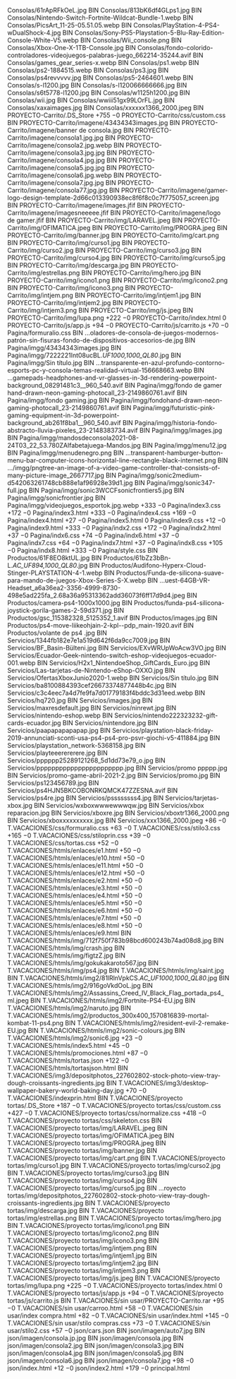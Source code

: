  Consolas/61rApRFkOeL.jpg
BIN
Consolas/813bK6df4GLps1.jpg
BIN
Consolas/Nintendo-Switch-Fortnite-Wildcat-Bundle-1.webp
BIN
Consolas/PicsArt_11-25-05.51.05.webp
BIN
Consolas/PlayStation-4-PS4-wDualShock-4.jpg
BIN
Consolas/Sony-PS5-Playstation-5-Blu-Ray-Edition-Console-White-V5.webp
BIN
Consolas/Wii_console.png
BIN
Consolas/Xbox-One-X-1TB-Console.jpg
BIN
Consolas/fondo-colorido-controladores-videojuegos-palabras-juego_662214-35244.avif
BIN
Consolas/games_gear_series-x.webp
BIN
Consolas/ps1.webp
BIN
Consolas/ps2-1884515.webp
BIN
Consolas/ps3.jpg
BIN
Consolas/ps4revvvvv.jpg
BIN
Consolas/ps5-2464601.webp
BIN
Consolas/s-l1200.jpg
BIN
Consolas/s-l120066666666.jpg
BIN
Consolas/s6t5778-l1200.jpg
BIN
Consolas/w1125h1200.jpg
BIN
Consolas/wii.jpg
BIN
Consolas/wwiii51gx99LOrFL.jpg
BIN
Consolas/xaxaimages.jpg
BIN
Consolas/xxxxxx1366_2000.jpeg
BIN
PROYECTO-Carrito/.DS_Store
+755 −0
PROYECTO-Carrito/css/custom.css
BIN
PROYECTO-Carrito/imagene/43434343images.jpg
BIN
PROYECTO-Carrito/imagene/banner de consola.jpg
BIN
PROYECTO-Carrito/imagene/consola1.jpg.jpg
BIN
PROYECTO-Carrito/imagene/consola2.jpg.webp
BIN
PROYECTO-Carrito/imagene/consola3.jpg.jpg
BIN
PROYECTO-Carrito/imagene/consola4.jpg.jpg
BIN
PROYECTO-Carrito/imagene/consola5.jpg.jpg
BIN
PROYECTO-Carrito/imagene/consola6.jpg.webp
BIN
PROYECTO-Carrito/imagene/consola7.jpg.jpg
BIN
PROYECTO-Carrito/imagene/consola77.jpg.jpg
BIN
PROYECTO-Carrito/imagene/gamer-logo-design-template-2d66c013390938ec8f6f8c0c7f775057_screen.jpg
BIN
PROYECTO-Carrito/imagene/images.jfif
BIN
PROYECTO-Carrito/imagene/imagesneeeee.jfif
BIN
PROYECTO-Carrito/imagene/logo de gamer.jfif
BIN
PROYECTO-Carrito/img/LARAVEL.jpeg
BIN
PROYECTO-Carrito/img/OFIMATICA.jpeg
BIN
PROYECTO-Carrito/img/PROGRA.jpeg
BIN
PROYECTO-Carrito/img/banner.jpg
BIN
PROYECTO-Carrito/img/cart.png
BIN
PROYECTO-Carrito/img/curso1.jpg
BIN
PROYECTO-Carrito/img/curso2.jpg
BIN
PROYECTO-Carrito/img/curso3.jpg
BIN
PROYECTO-Carrito/img/curso4.jpg
BIN
PROYECTO-Carrito/img/curso5.jpg
BIN
PROYECTO-Carrito/img/descarga.jpg
BIN
PROYECTO-Carrito/img/estrellas.png
BIN
PROYECTO-Carrito/img/hero.jpg
BIN
PROYECTO-Carrito/img/icono1.png
BIN
PROYECTO-Carrito/img/icono2.png
BIN
PROYECTO-Carrito/img/icono3.png
BIN
PROYECTO-Carrito/img/intjem.png
BIN
PROYECTO-Carrito/img/intjem1.jpg
BIN
PROYECTO-Carrito/img/intjem2.jpg
BIN
PROYECTO-Carrito/img/intjem3.png
BIN
PROYECTO-Carrito/img/js.jpeg
BIN
PROYECTO-Carrito/img/lupa.png
+222 −0
PROYECTO-Carrito/index.html
0
PROYECTO-Carrito/js/app.js
+94 −0
PROYECTO-Carrito/js/carrito.js
+70 −0
Pagina/formuralio.css
BIN
...oladores-de-consola-de-juegos-modernos-patrón-sin-fisuras-fondo-de-dispositivos-accesorios-de.jpg
BIN
Pagina/imgg/43434343images.jpg
BIN
Pagina/imgg/7222221Int08ucBL._UF1000,1000_QL80_.jpg
BIN
Pagina/imgg/Sin título.jpg
BIN
...transparente-en-azul-profundo-contorno-esports-pc-y-consola-temas-realidad-virtual-156668663.webp
BIN
...gamepads-headphones-and-vr-glasses-in-3d-rendering-powerpoint-background_08291481c3__960_540.avif
BIN
Pagina/imgg/fondo de gamer hand-drawn-neon-gaming-photocall_23-2149860761.avif
BIN
Pagina/imgg/fondo gaming.jpg
BIN
Pagina/imgg/fondohand-drawn-neon-gaming-photocall_23-2149860761.avif
BIN
Pagina/imgg/futuristic-pink-gaming-equipment-in-3d-powerpoint-background_ab261f8ba1__960_540.avif
BIN
Pagina/imgg/historia-fondo-abstracto-lluvia-pixeles_23-2148383734.avif
BIN
Pagina/imgg/images.jpg
BIN
Pagina/imgg/mandosdeconsola2021-08-24T03_22_53.780ZAlfabetajuega-Mandos.jpg
BIN
Pagina/imgg/menu12.jpg
BIN
Pagina/imgg/menudenegro.png
BIN
...transparent-hamburger-button-menu-bar-computer-icons-horizontal-line-rectangle-black-internet.png
BIN
.../imgg/pngtree-an-image-of-a-video-game-controller-that-consists-of-many-picture-image_2667717.jpg
BIN
Pagina/imgg/sonic2medium-d542063261748cb888e1af96928e39d1.jpg
BIN
Pagina/imgg/sonic347-full.jpg
BIN
Pagina/imgg/sonic3WCCFsonicfrontiers5.jpg
BIN
Pagina/imgg/sonicfrontier.jpg
BIN
Pagina/imgg/videojuegos_esportok.jpg.webp
+333 −0
Pagina/index3.css
+172 −0
Pagina/index3.html
+333 −0
Pagina/index4.css
+169 −0
Pagina/index4.html
+27 −0
Pagina/index5.html
0
Pagina/index9.css
+12 −0
Pagina/index9.html
+333 −0
Pagina/indx2.css
+172 −0
Pagina/indx2.html
+37 −0
Pagina/indx6.css
+74 −0
Pagina/indx6.html
+37 −0
Pagina/indx7.css
+64 −0
Pagina/indx7.html
+37 −0
Pagina/indx8.css
+105 −0
Pagina/indx8.html
+333 −0
Pagina/style.css
BIN
Productos/61F8EO8ktUL.jpg
BIN
Productos/61bZz3bBn-L._AC_UF894,1000_QL80_.jpg
BIN
Productos/Audifono-Hyperx-Cloud-Stinger-PLAYSTATION-4-1.webp
BIN
Productos/Funda-de-silicona-suave-para-mando-de-juegos-Xbox-Series-S-X.webp
BIN
...uest-64GB-VR-Headset_a6a36ea2-3356-4999-8730-498e5ad225fa_2.68a36a95313362add36073f6ff17d9d4.jpeg
BIN
Productos/camera-ps4-1000x1000.jpg
BIN
Productos/funda-ps4-silicona-joystick-gorila-games-2-59d371.jpg
BIN
Productos/gsc_115382328_5125352_1.avif
BIN
Productos/images.jpg
BIN
Productos/ps4-move-liikeohjain-2-kpl--pdp_main-1920.avif
BIN
Productos/volante de ps4 .jpg
BIN
Servicios/1344fb182e7e1a519d642f6da9cc7009.jpg
BIN
Servicios/BF_Basin-Bülteni.jpg
BIN
Servicios/EXvWRUpWoAcw3VO.jpg
BIN
Servicios/Ecuador-Geek-nintendo-switch-eshop-videojuegos-ecuador-001.webp
BIN
Servicios/H2x1_NintendoeShop_GiftCards_Euro.jpg
BIN
Servicios/Las-tarjetas-de-Nintendo-eShop-OXXO.jpg
BIN
Servicios/OfertasXboxJunio2020-1.webp
BIN
Servicios/Sin título.jpg
BIN
Servicios/ba8100884393cef26673374877448b4c.jpg
BIN
Servicios/c3c4eec7a4d7fe9fa7d01779183f4bddc3d31eed.webp
BIN
Servicios/hq720.jpg
BIN
Servicios/images.jpg
BIN
Servicios/maxresdefault.jpg
BIN
Servicios/ninrewt.jpg
BIN
Servicios/nintendo-eshop.webp
BIN
Servicios/nintendo222323232-gift-cards-ecuador.jpg
BIN
Servicios/nintendore.jpg
BIN
Servicios/paapapapapapap.jpg
BIN
Servicios/playstation-black-friday-2019-annunciati-sconti-usa-ps4-ps4-pro-psvr-giochi-v5-411884.jpg
BIN
Servicios/playstation_network-5368158.jpg
BIN
Servicios/playteeerererere.jpg
BIN
Servicios/pppppp25289121268_5d1dd73e79_o.jpg
BIN
Servicios/ppppppppppppppppppppppp.jpg
BIN
Servicios/promo ppppp.jpg
BIN
Servicios/promo-game-abril-2021-2.jpg
BIN
Servicios/promo.jpg
BIN
Servicios/ps123456789.jpg
BIN
Servicios/ps4HJN5BKCOBONRKQMCK47ZZESNA.avif
BIN
Servicios/ps4re.jpg
BIN
Servicios/pssssssss4.jpg
BIN
Servicios/tarjetas-xbox.jpg
BIN
Servicios/wxboxwwwewwwqw.jpg
BIN
Servicios/xbox reparacion.jpg
BIN
Servicios/xboxre.jpg
BIN
Servicios/xboxtr1366_2000.png
BIN
Servicios/xboxxxxxxxxxx.jpg
BIN
Servicios/xxx1366_2000.jpeg
+86 −0
T.VACACIONES/css/formuralio.css
+63 −0
T.VACACIONES/css/stilo3.css
+165 −0
T.VACACIONES/css/stiloprin.css
+39 −0
T.VACACIONES/css/tortas.css
+52 −0
T.VACACIONES/htmls/enlaces/e1.html
+50 −0
T.VACACIONES/htmls/enlaces/e10.html
+50 −0
T.VACACIONES/htmls/enlaces/e11.html
+50 −0
T.VACACIONES/htmls/enlaces/e12.html
+50 −0
T.VACACIONES/htmls/enlaces/e2.html
+50 −0
T.VACACIONES/htmls/enlaces/e3.html
+50 −0
T.VACACIONES/htmls/enlaces/e4.html
+50 −0
T.VACACIONES/htmls/enlaces/e5.html
+50 −0
T.VACACIONES/htmls/enlaces/e6.html
+50 −0
T.VACACIONES/htmls/enlaces/e7.html
+50 −0
T.VACACIONES/htmls/enlaces/e8.html
+50 −0
T.VACACIONES/htmls/enlaces/e9.html
BIN
T.VACACIONES/htmls/img/712f750f783b98bcd600243b74ad08d8.jpg
BIN
T.VACACIONES/htmls/img/crash.jpg
BIN
T.VACACIONES/htmls/img/figtzZ.jpg
BIN
T.VACACIONES/htmls/img/gokukakaroto567.jpg
BIN
T.VACACIONES/htmls/img/ps4.jpg
BIN
T.VACACIONES/htmls/img/saint.jpg
BIN
T.VACACIONES/htmls/img2/81lRlnVpkCS._AC_UF1000,1000_QL80_.jpg
BIN
T.VACACIONES/htmls/img2/916goVkdOoL.jpg
BIN
T.VACACIONES/htmls/img2/Assassins_Creed_IV_Black_Flag_portada_ps4_ml.jpeg
BIN
T.VACACIONES/htmls/img2/Fortnite-PS4-EU.jpg
BIN
T.VACACIONES/htmls/img2/naruto.jpg
BIN
T.VACACIONES/htmls/img2/productos_300x400_1570816839-mortal-kombat-11-ps4.png
BIN
T.VACACIONES/htmls/img2/resident-evil-2-remake-EU.jpg
BIN
T.VACACIONES/htmls/img2/sonic-colours.jpg
BIN
T.VACACIONES/htmls/img2/sonic6.jpg
+23 −0
T.VACACIONES/htmls/index5.html
+45 −0
T.VACACIONES/htmls/promociones.html
+87 −0
T.VACACIONES/htmls/tortas.json
+122 −0
T.VACACIONES/htmls/tortasjson.html
BIN
T.VACACIONES/img3/depositphotos_227602802-stock-photo-view-tray-dough-croissants-ingredients.jpg
BIN
T.VACACIONES/img3/desktop-wallpaper-bakery-world-baking-day.jpg
+70 −0
T.VACACIONES/indexprin.html
BIN
T.VACACIONES/proyecto tortas/.DS_Store
+187 −0
T.VACACIONES/proyecto tortas/css/custom.css
+427 −0
T.VACACIONES/proyecto tortas/css/normalize.css
+418 −0
T.VACACIONES/proyecto tortas/css/skeleton.css
BIN
T.VACACIONES/proyecto tortas/img/LARAVEL.jpeg
BIN
T.VACACIONES/proyecto tortas/img/OFIMATICA.jpeg
BIN
T.VACACIONES/proyecto tortas/img/PROGRA.jpeg
BIN
T.VACACIONES/proyecto tortas/img/banner.jpg
BIN
T.VACACIONES/proyecto tortas/img/cart.png
BIN
T.VACACIONES/proyecto tortas/img/curso1.jpg
BIN
T.VACACIONES/proyecto tortas/img/curso2.jpg
BIN
T.VACACIONES/proyecto tortas/img/curso3.jpg
BIN
T.VACACIONES/proyecto tortas/img/curso4.jpg
BIN
T.VACACIONES/proyecto tortas/img/curso5.jpg
BIN
...royecto tortas/img/depositphotos_227602802-stock-photo-view-tray-dough-croissants-ingredients.jpg
BIN
T.VACACIONES/proyecto tortas/img/descarga.jpg
BIN
T.VACACIONES/proyecto tortas/img/estrellas.png
BIN
T.VACACIONES/proyecto tortas/img/hero.jpg
BIN
T.VACACIONES/proyecto tortas/img/icono1.png
BIN
T.VACACIONES/proyecto tortas/img/icono2.png
BIN
T.VACACIONES/proyecto tortas/img/icono3.png
BIN
T.VACACIONES/proyecto tortas/img/intjem.png
BIN
T.VACACIONES/proyecto tortas/img/intjem1.jpg
BIN
T.VACACIONES/proyecto tortas/img/intjem2.jpg
BIN
T.VACACIONES/proyecto tortas/img/intjem3.png
BIN
T.VACACIONES/proyecto tortas/img/js.jpeg
BIN
T.VACACIONES/proyecto tortas/img/lupa.png
+225 −0
T.VACACIONES/proyecto tortas/index.html
0
T.VACACIONES/proyecto tortas/js/app.js
+94 −0
T.VACACIONES/proyecto tortas/js/carrito.js
BIN
T.VACACIONES/sin usar/PROYECTO-Carrito.rar
+95 −0
T.VACACIONES/sin usar/carroo.html
+58 −0
T.VACACIONES/sin usar/index compra.html
+82 −0
T.VACACIONES/sin usar/index.html
+145 −0
T.VACACIONES/sin usar/stilo compras.css
+73 −0
T.VACACIONES/sin usar/stilo2.css
+57 −0
json/cars.json
BIN
json/imagen/auto7.jpg
BIN
json/imagen/consola.jp.jpg
BIN
json/imagen/consola.jpg
BIN
json/imagen/consola2.jpg
BIN
json/imagen/consola3.jpg
BIN
json/imagen/consola4.jpg
BIN
json/imagen/consola5.jpg
BIN
json/imagen/consola6.jpg
BIN
json/imagen/consola7.jpg
+98 −0
json/index.html
+12 −0
json/index2.html
+179 −0
principal.html
